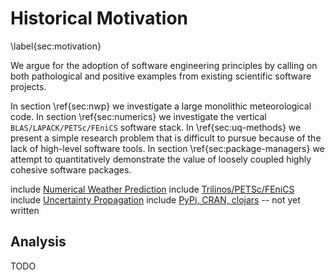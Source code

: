 
Historical Motivation
=====================

\label{sec:motivation}

We argue for the adoption of software engineering principles by calling on both pathological and positive examples from existing scientific software projects.  

In section \ref{sec:nwp} we investigate a large monolithic meteorological code.  In section \ref{sec:numerics} we investigate the vertical `BLAS/LAPACK/PETSc/FEniCS` software stack.  In \ref{sec:uq-methods} we present a simple research problem that is difficult to pursue because of the lack of high-level software tools.  In section \ref{sec:package-managers} we attempt to quantitatively demonstrate the value of loosely coupled highly cohesive software packages.

include [Numerical Weather Prediction](nwp.md)
include [Trilinos/PETSc/FEniCS](numerics.md)
include [Uncertainty Propagation](uq-methods.md)
include [PyPi, CRAN, clojars](package-managers.md) -- not yet written

Analysis
--------

TODO
